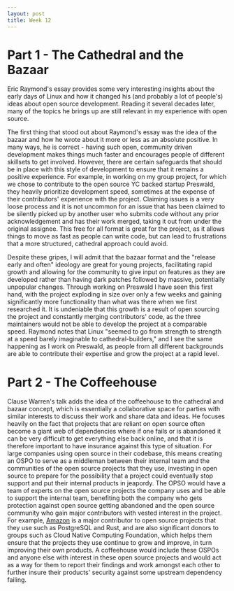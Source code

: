 ```yaml
---
layout: post
title: Week 12
---
```


# Part 1 - The Cathedral and the Bazaar

Eric Raymond's essay provides some very interesting insights about the early days of Linux and how it changed his (and probably a lot of people's) ideas about open source development. Reading it several decades later, many of the topics he brings up are still relevant in my experience with open source.

<!--more-->

The first thing that stood out about Raymond's essay was the idea of the bazaar and how he wrote about it more or less as an absolute positive. In many ways, he is correct - having such open, community driven development makes things much faster and encourages people of different skillsets to get involved. However, there are certain safeguards that should be in place with this style of development to ensure that it remains a positive experience. For example, in working on my group project, for which we chose to contribute to the open source YC backed startup Preswald, they heavily prioritize development speed, sometimes at the expense of their contributors' experience with the project. Claiming issues is a very loose process and it is not uncommon for an issue that has been claimed to be silently picked up by another user who submits code without any prior acknowledgement and has their work merged, taking it out from under the original assignee. This free for all format is great for the project, as it allows things to move as fast as people can write code, but can lead to frustrations that a more structured, cathedral approach could avoid.

Despite these gripes, I will admit that the bazaar format and the "release early and often" ideology are great for young projects, facilitating rapid growth and allowing for the community to give input on features as they are developed rather than having dark patches followed by massive, potentially unpopular changes. Through working on Preswald I have seen this first hand, with the project exploding in size over only a few weeks and gaining significantly more functionality than what was there when we first researched it. It is undeniable that this growth is a result of open sourcing the project and constantly merging contributors' code, as the three maintainers would not be able to develop the project at a comparable speed. Raymond notes that Linux "seemed to go from strength to strength at a speed barely imaginable to cathedral-builders," and I see the same happening as I work on Preswald, as people from all different backgrounds are able to contribute their expertise and grow the project at a rapid level.

# Part 2 - The Coffeehouse

Clause Warren's talk adds the idea of the coffeehouse to the cathedral and bazaar concept, which is essentially a collaborative space for parties with similar interests to discuss their work and share data and ideas. He focuses heavily on the fact that projects that are reliant on open source often become a giant web of dependencies where if one fails or is abandoned it can be very difficult to get everything else back online, and that it is therefore important to have insurance against this type of situation. For large companies using open source in their codebase, this means creating an OSPO to serve as a middleman between their internal team and the communities of the open source projects that they use, investing in open source to prepare for the possibility that a project could eventually stop support and put their internal products in jeapordy. The OPSO would have a team of experts on the open source projects the company uses and be able to support the internal team, benefiting both the company who gets protection against open source getting abandoned and the open source community who gain major contributors with vested interest in the project. For example, [Amazon](https://aws.amazon.com/opensource/) is a major contributor to open source projects that they use such as PostgreSQL and Rust, and are also significant donors to groups such as Cloud Native Computing Foundation, which helps them ensure that the projects they use continue to grow and improve, in turn improving their own products. A coffeehouse would include these OSPOs and anyone else with interest in these open source projects and would act as a way for them to report their findings and work amongst each other to further insure their products' security against some upstream dependency failing. 

